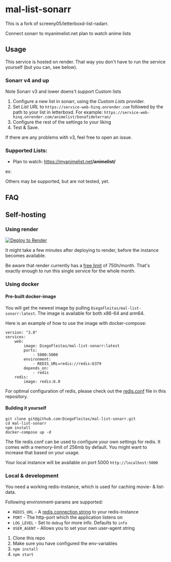 # mal-list-sonarr

This is a fork of screeny05/letterboxd-list-radarr.

Connect sonarr to myanimelist.net plan to watch anime lists

## Usage

This service is hosted on render. That way you don't have to run the service yourself (but you can, see below).

### Sonarr v4 and up

Note Sonarr v3 and lower doens't support Custom lists

1. Configure a new list in sonarr, using the _Custom Lists_ provider.
2. Set _List URL_ to `https://service-web-hinq.onrender.com` followed by the path to your list in letterboxd. For example: `https://service-web-hinq.onrender.com/animelist/bonafideterran/`
3. Configure the rest of the settings to your liking
4. Test & Save.

If there are any problems with v3, feel free to open an issue.

### Supported Lists:

-   Plan to watch: https://myanimelist.net<b>/animelist/<username></b>

ex:

Others may be supported, but are not tested, yet.

## FAQ

## Self-hosting

### Using render

[![Deploy to Render](https://render.com/images/deploy-to-render-button.svg)](https://render.com/deploy)

It might take a few minutes after deploying to render, before the instance becomes available.

Be aware that render currently has a [free limit](https://render.com/docs/free) of 750h/month. That's exactly enough to run this single service for the whole month.

### Using docker

#### Pre-built docker-image

You will get the newest image by pulling `DiegoFleitas/mal-list-sonarr:latest`. The image is available for both x86-64 and arm64.

Here is an example of how to use the image with docker-compose:

```
version: "3.8"
services:
    web:
        image: DiegoFleitas/mal-list-sonarr:latest
        ports:
            - 5000:5000
        environment:
            - REDIS_URL=redis://redis:6379
        depends_on:
            - redis
    redis:
        image: redis:6.0
```

For optimal configuration of redis, please check out the [redis.conf](redis.conf) file in this repository.

#### Building it yourself

```
git clone git@github.com:DiegoFleitas/mal-list-sonarr.git
cd mal-list-sonarr
npm install
docker-compose up -d
```

The file redis.conf can be used to configure your own settings for redis. It comes with a memory-limit of 256mb by default. You might want to increase that based on your usage.

Your local instance will be available on port 5000 `http://localhost:5000`

### Local & development

You need a working redis-instance, which is used for caching movie- & list-data.

Following environment-params are supported:

-   `REDIS_URL` - A [redis connection string](https://github.com/ServiceStack/ServiceStack.Redis#redis-connection-strings) to your redis-instance
-   `PORT` - The http-port which the application listens on
-   `LOG_LEVEL` - Set to `debug` for more info. Defaults to `info`
-   `USER_AGENT` - Allows you to set your own user-agent string

1. Clone this repo
2. Make sure you have configured the env-variables
3. `npm install`
4. `npm start`
